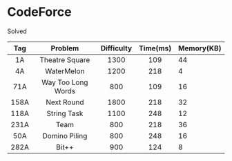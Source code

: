 # CodeForce

Solved

|Tag|Problem|Difficulty|Time(ms)|Memory(KB)|
|:---:|:---:|:---:|:---:|:---|
|1A|Theatre Square|1300|109|44|
|4A|WaterMelon|1200|218|4|
|71A|Way Too Long Words|800|109|16|
|158A|Next Round|1800|218|32|
|118A|String Task|1100|248|12|
|231A|Team|800|218|36|
|50A|Domino Piling|800|248|16|
|282A|Bit++|900|124|8|
